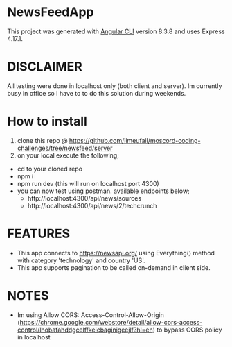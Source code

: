 # NewsFeedApp

This project was generated with [Angular CLI](https://github.com/angular/angular-cli) version 8.3.8 and uses Express 4.17.1.

# DISCLAIMER
All testing were done in localhost only (both client and server). Im currently busy in office so I have to to do this solution during weekends.

# How to install 

1. clone this repo @ https://github.com/limeufail/moscord-coding-challenges/tree/newsfeed/server
2. on your local execute the following;
  - cd to your cloned repo
  - npm i
  - npm run dev (this will run on localhost port 4300)
  - you can now test using postman. available endpoints below;
    * http://localhost:4300/api/news/sources
    * http://localhost:4300/api/news/2/techcrunch

# FEATURES
- This app connects to https://newsapi.org/ using Everything() method with category 'technology' and country 'US'.
- This app supports pagination to be called on-demand in client side.

# NOTES
- Im using Allow CORS: Access-Control-Allow-Origin (https://chrome.google.com/webstore/detail/allow-cors-access-control/lhobafahddgcelffkeicbaginigeejlf?hl=en) to bypass CORS policy in localhost